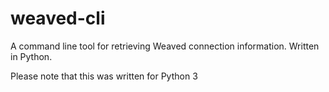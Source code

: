# weaved-cli
A command line tool for retrieving Weaved connection information. Written in Python.

Please note that this was written for Python 3
